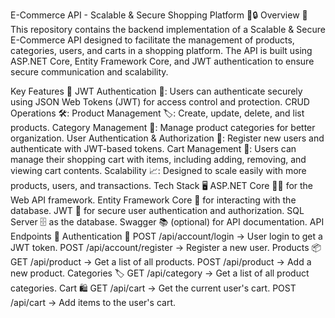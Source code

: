
E-Commerce API - Scalable & Secure Shopping Platform 🚀🔒
Overview 📝
This repository contains the backend implementation of a Scalable & Secure E-Commerce API designed to facilitate the management of products, categories, users, and carts in a shopping platform. The API is built using ASP.NET Core, Entity Framework Core, and JWT authentication to ensure secure communication and scalability.

Key Features 🌟
JWT Authentication 🔐: Users can authenticate securely using JSON Web Tokens (JWT) for access control and protection.
CRUD Operations 🛠️:
Product Management 🏷️: Create, update, delete, and list products.
Category Management 📂: Manage product categories for better organization.
User Authentication & Authorization 👤: Register new users and authenticate with JWT-based tokens.
Cart Management 🛒: Users can manage their shopping cart with items, including adding, removing, and viewing cart contents.
Scalability 📈: Designed to scale easily with more products, users, and transactions.
Tech Stack 🖥️
ASP.NET Core 🧑‍💻 for the Web API framework.
Entity Framework Core 🔗 for interacting with the database.
JWT 🔑 for secure user authentication and authorization.
SQL Server 🗄️ as the database.
Swagger 📚 (optional) for API documentation.
API Endpoints 📍
Authentication 🔐
POST /api/account/login → User login to get a JWT token.
POST /api/account/register → Register a new user.
Products 📦
GET /api/product → Get a list of all products.
POST /api/product → Add a new product.
Categories 🏷️
GET /api/category → Get a list of all product categories.
Cart 🛍️
GET /api/cart → Get the current user's cart.
POST /api/cart → Add items to the user's cart.

